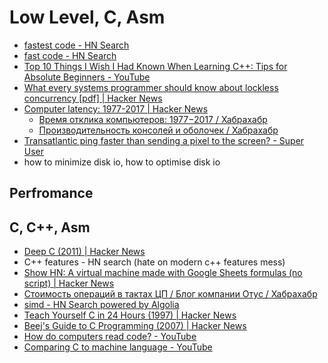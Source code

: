 # Low Level, C, Asm
- [fastest code - HN Search](https://hn.algolia.com/?query=fastest%20code&sort=byPopularity&prefix&page=0&dateRange=all&type=story)
- [fast code - HN Search](https://hn.algolia.com/?query=fast%20code&sort=byPopularity&prefix&page=0&dateRange=all&type=story)
- [Top 10 Things I Wish I Had Known When Learning C++: Tips for Absolute Beginners - YouTube](https://www.youtube.com/watch?v=Vy3DvF8nibA)
- [What every systems programmer should know about lockless concurrency [pdf] | Hacker News](https://news.ycombinator.com/item?id=15607869)
- [Computer latency: 1977-2017 | Hacker News](https://news.ycombinator.com/item?id=16001407)
    - [Время отклика компьютеров: 1977−2017 / Хабрахабр](https://habrahabr.ru/post/345584/)
    - [Производительность консолей и оболочек / Хабрахабр](https://habrahabr.ru/post/346054/)
- [Transatlantic ping faster than sending a pixel to the screen? - Super User](https://superuser.com/questions/419070/transatlantic-ping-faster-than-sending-a-pixel-to-the-screen/419167#419167)
- how to minimize disk io, how to optimise disk io

## Perfromance
## C, C++, Asm
- [Deep C (2011) | Hacker News](https://news.ycombinator.com/item?id=15526929)
- C++ features - HN search (hate on modern c++ features mess)
- [Show HN: A virtual machine made with Google Sheets formulas (no script) | Hacker News](https://news.ycombinator.com/item?id=14703098)
- [Стоимость операций в тактах ЦП / Блог компании Отус / Хабрахабр](https://habrahabr.ru/company/otus/blog/343566/)
- [simd - HN Search powered by Algolia](https://hn.algolia.com/?query=simd&sort=byPopularity&prefix&page=0&dateRange=all&type=story)
- [Teach Yourself C in 24 Hours (1997) | Hacker News](https://news.ycombinator.com/item?id=15624521)
- [Beej's Guide to C Programming (2007) | Hacker News](https://news.ycombinator.com/item?id=15198093)
- [How do computers read code? - YouTube](https://www.youtube.com/watch?v=QXjU9qTsYCc)
- [Comparing C to machine language - YouTube](https://www.youtube.com/watch?v=yOyaJXpAYZQ)
